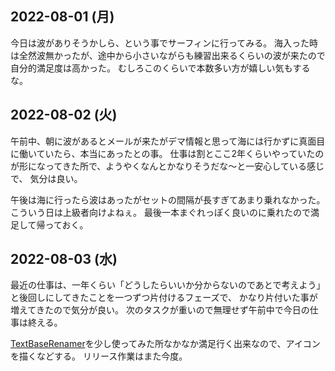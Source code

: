 ## 2022-08-01 (月)

今日は波がありそうかしら、という事でサーフィンに行ってみる。
海入った時は全然波無かったが、途中から小さいながらも練習出来るくらいの波が来たので自分的満足度は高かった。
むしろこのくらいで本数多い方が嬉しい気もするな。

## 2022-08-02 (火)

午前中、朝に波があるとメールが来たがデマ情報と思って海には行かずに真面目に働いていたら、本当にあったとの事。
仕事は割とここ2年くらいやっていたのが形になってきた所で、ようやくなんとかなりそうだな〜と一安心している感じで、
気分は良い。

午後は海に行ったら波はあったがセットの間隔が長すぎてあまり乗れなかった。こういう日は上級者向けよねぇ。
最後一本まぐれっぽく良いのに乗れたので満足して帰っておく。

## 2022-08-03 (水)

最近の仕事は、一年くらい「どうしたらいいか分からないのであとで考えよう」と後回しにしてきたことを一つずつ片付けるフェーズで、
かなり片付いた事が増えてきたので気分が良い。
次のタスクが重いので無理せず午前中で今日の仕事は終える。

[TextBaseRenamer](TextBaseRenamer.md)を少し使ってみた所なかなか満足行く出来なので、アイコンを描くなどする。
リリース作業はまた今度。